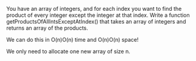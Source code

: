 You have an array of integers, and for each index you want to find the product of every integer except the integer at that index.
Write a function getProductsOfAllIntsExceptAtIndex() that takes an array of integers and returns an array of the products.

We can do this in O(n)O(n) time and O(n)O(n) space!

We only need to allocate one new array of size n.

